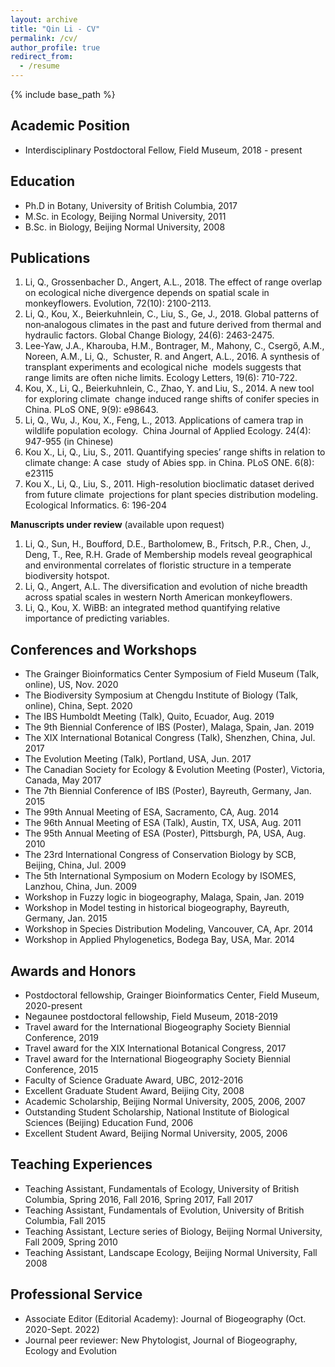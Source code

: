 ```yaml
---
layout: archive
title: "Qin Li - CV"
permalink: /cv/
author_profile: true
redirect_from:
  - /resume
---
```


{% include base_path %}

Academic Position
------
* Interdisciplinary Postdoctoral Fellow, Field Museum, 2018 - present

Education
------
* Ph.D in Botany, University of British Columbia, 2017
* M.Sc. in Ecology, Beijing Normal University, 2011
* B.Sc. in Biology, Beijing Normal University, 2008

Publications
------
1. Li, Q., Grossenbacher D., Angert, A.L., 2018. The effect of range overlap on ecological niche divergence depends on spatial scale in monkeyflowers. Evolution, 72(10): 2100-2113.
2. Li, Q., Kou, X., Beierkuhnlein, C., Liu, S., Ge, J., 2018. Global patterns of non‐analogous climates in the past and future derived from thermal and hydraulic factors. Global Change Biology, 24(6): 2463-2475.
3. Lee-Yaw, J.A., Kharouba, H.M., Bontrager, M., Mahony, C., Csergő, A.M., Noreen, A.M., Li, Q.,  Schuster, R. and Angert, A.L., 2016. A synthesis of transplant experiments and ecological niche  models suggests that range limits are often niche limits. Ecology Letters, 19(6): 710-722.
4. Kou, X., Li, Q., Beierkuhnlein, C., Zhao, Y. and Liu, S., 2014. A new tool for exploring climate  change induced range shifts of conifer species in China. PLoS ONE, 9(9): e98643.  
5. Li, Q., Wu, J., Kou, X., Feng, L., 2013. Applications of camera trap in wildlife population ecology.  China Journal of Applied Ecology. 24(4): 947-955 (in Chinese)
6. Kou X., Li, Q., Liu, S., 2011. Quantifying species’ range shifts in relation to climate change: A case  study of Abies spp. in China. PLoS ONE. 6(8): e23115
7. Kou X., Li, Q., Liu, S., 2011. High-resolution bioclimatic dataset derived from future climate  projections for plant species distribution modeling. Ecological Informatics. 6: 196-204

**Manuscripts under review** (available upon request)
1. Li, Q., Sun, H., Boufford, D.E., Bartholomew, B., Fritsch, P.R., Chen, J., Deng, T., Ree, R.H. Grade
of Membership models reveal geographical and environmental correlates of floristic structure in a temperate biodiversity hotspot.
2. Li, Q., Angert, A.L. The diversification and evolution of niche breadth across spatial scales in western North American monkeyflowers.
3. Li, Q., Kou, X. WiBB: an integrated method quantifying relative importance of predicting variables.


Conferences and Workshops
------
- The Grainger Bioinformatics Center Symposium of Field Museum (Talk, online), US, Nov. 2020
- The Biodiversity Symposium at Chengdu Institute of Biology (Talk, online), China, Sept. 2020
- The IBS Humboldt Meeting (Talk), Quito, Ecuador, Aug. 2019
- The 9th Biennial Conference of IBS (Poster), Malaga, Spain, Jan. 2019
- The XIX International Botanical Congress (Talk), Shenzhen, China, Jul. 2017
- The Evolution Meeting (Talk), Portland, USA, Jun. 2017
- The Canadian Society for Ecology & Evolution Meeting (Poster), Victoria, Canada, May 2017
- The 7th Biennial Conference of IBS (Poster), Bayreuth, Germany, Jan. 2015
- The 99th Annual Meeting of ESA, Sacramento, CA, Aug. 2014
- The 96th Annual Meeting of ESA (Talk), Austin, TX, USA, Aug. 2011
- The 95th Annual Meeting of ESA (Poster), Pittsburgh, PA, USA, Aug. 2010
- The 23rd International Congress of Conservation Biology by SCB, Beijing, China, Jul. 2009
- The 5th International Symposium on Modern Ecology by ISOMES, Lanzhou, China, Jun. 2009
- Workshop in Fuzzy logic in biogeography, Malaga, Spain, Jan. 2019
- Workshop in Model testing in historical biogeography, Bayreuth, Germany, Jan. 2015
- Workshop in Species Distribution Modeling, Vancouver, CA, Apr. 2014
- Workshop in Applied Phylogenetics, Bodega Bay, USA, Mar. 2014

Awards and Honors
------
- Postdoctoral fellowship, Grainger Bioinformatics Center, Field Museum, 2020-present
- Negaunee postdoctoral fellowship, Field Museum, 2018-2019
- Travel award for the International Biogeography Society Biennial Conference, 2019
- Travel award for the XIX International Botanical Congress, 2017
- Travel award for the International Biogeography Society Biennial Conference, 2015
- Faculty of Science Graduate Award, UBC, 2012-2016
- Excellent Graduate Student Award, Beijing City, 2008
- Academic Scholarship, Beijing Normal University, 2005, 2006, 2007
- Outstanding Student Scholarship, National Institute of Biological Sciences (Beijing) Education Fund, 2006
- Excellent Student Award, Beijing Normal University, 2005, 2006


Teaching Experiences
------
- Teaching Assistant, Fundamentals of Ecology, University of British Columbia, Spring 2016, Fall 2016, Spring 2017, Fall 2017
- Teaching Assistant, Fundamentals of Evolution, University of British Columbia, Fall 2015
- Teaching Assistant, Lecture series of Biology, Beijing Normal University, Fall 2009, Spring 2010
- Teaching Assistant, Landscape Ecology, Beijing Normal University, Fall 2008


Professional Service
------
* Associate Editor (Editorial Academy): Journal of Biogeography (Oct. 2020-Sept. 2022)
* Journal peer reviewer: New Phytologist, Journal of Biogeography, Ecology and Evolution

